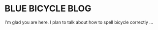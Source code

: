 # BLUE BICYCLE BLOG

I'm glad you are here. I plan to talk about how to spell bicycle correctly ...
